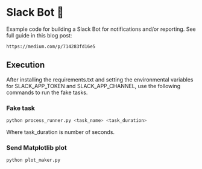 # Slack Bot :robot:

Example code for building a Slack Bot for notifications and/or reporting. See full guide in this blog post:

```
https://medium.com/p/714283fd16e5
```

## Execution

After installing the requirements.txt and setting the environmental variables for SLACK_APP_TOKEN and SLACK_APP_CHANNEL, use the following commands to run the fake tasks.

### Fake task

```bash
python process_runner.py <task_name> <task_duration>
```

Where task_duration is number of seconds.

### Send Matplotlib plot
  
``` bash
python plot_maker.py
```